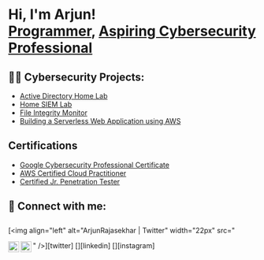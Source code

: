 <h1>Hi, I'm Arjun! <br/><a href="https://github.com/arjunrajasekhar5">Programmer</a>, <a href="https://www.linkedin.com/in/arjun-rajasekhar-182508233/">Aspiring Cybersecurity Professional</a>

<h2>👨‍💻 Cybersecurity Projects:</h2>

- [Active Directory Home Lab](https://github.com/arjunrajasekhar5/ActiveDirectoryLab)
- [Home SIEM Lab](https://github.com/arjunrajasekhar5/HomeSIEMLab)
- [File Integrity Monitor](https://github.com/arjunrajasekhar5/FileIntegrityMonitor)
- [Building a Serverless Web Application using AWS](https://github.com/arjunrajasekhar5/ServerlessWebApplication)

<h2>Certifications</h2>

- [Google Cybersecurity Professional Certificate](https://www.coursera.org/account/accomplishments/specialization/8VSURU03Z28G)
- [AWS Certified Cloud Practitioner](https://drive.google.com/file/u/0/d/10EkXjyW4diuMLI7RLR6-DngUClcbCjqT/view?usp=drivesdk&pli=1)
- [Certified Jr. Penetration Tester](https://tryhackme-certificates.s3-eu-west-1.amazonaws.com/THM-DHU7WJSZ9C.pdf)

<h2> 🤳 Connect with me:</h2>

[<img align="left" alt="ArjunRajasekhar | Twitter" width="22px" src="<svg role="img" viewBox="0 0 24 24" xmlns="http://www.w3.org/2000/svg" id="Tryhackme--Streamline-Simple-Icons" height="24" width="24">
  <desc>
    Tryhackme Streamline Icon: https://streamlinehq.com
  </desc>
  <title>TryHackMe</title>
  <path d="M10.705 0C7.54 0 4.902 2.285 4.349 5.291a4.525 4.525 0 0 0 -4.107 4.5 4.525 4.525 0 0 0 4.52 4.52h6.761a0.625 0.625 0 1 0 0 -1.25H4.761a3.273 3.273 0 0 1 -3.27 -3.27A3.273 3.273 0 0 1 6.59 7.08a0.625 0.625 0 0 0 0.7 -1.035 4.488 4.488 0 0 0 -1.68 -0.69 5.223 5.223 0 0 1 5.096 -4.104 5.221 5.221 0 0 1 5.174 4.57 4.489 4.489 0 0 0 -0.488 0.305 0.625 0.625 0 1 0 0.731 1.013 3.245 3.245 0 0 1 1.912 -0.616 3.278 3.278 0 0 1 3.203 2.61 0.625 0.625 0 0 0 1.225 -0.251 4.533 4.533 0 0 0 -4.428 -3.61 4.54 4.54 0 0 0 -0.958 0.105C16.556 2.328 13.9 0 10.705 0zm5.192 10.64a0.925 0.925 0 0 0 -0.462 0.108 0.913 0.913 0 0 0 -0.313 0.29 1.27 1.27 0 0 0 -0.175 0.427 2.39 2.39 0 0 0 -0.054 0.514c0 0.181 0.018 0.353 0.054 0.517 0.036 0.164 0.095 0.307 0.175 0.43a0.899 0.899 0 0 0 0.313 0.297c0.127 0.073 0.281 0.11 0.462 0.11 0.18 0 0.334 -0.037 0.46 -0.11a0.897 0.897 0 0 0 0.309 -0.296c0.08 -0.124 0.137 -0.267 0.173 -0.431 0.036 -0.164 0.054 -0.336 0.054 -0.517 0 -0.18 -0.018 -0.352 -0.054 -0.514a1.271 1.271 0 0 0 -0.173 -0.426 0.901 0.901 0 0 0 -0.309 -0.291 0.917 0.917 0 0 0 -0.46 -0.108zm6.486 0a0.925 0.925 0 0 0 -0.462 0.108 0.913 0.913 0 0 0 -0.313 0.29 1.27 1.27 0 0 0 -0.175 0.427 2.39 2.39 0 0 0 -0.053 0.514c0 0.181 0.017 0.353 0.053 0.517 0.036 0.164 0.095 0.307 0.175 0.43a0.899 0.899 0 0 0 0.313 0.297c0.127 0.073 0.281 0.11 0.462 0.11 0.18 0 0.334 -0.037 0.46 -0.11a0.897 0.897 0 0 0 0.31 -0.296c0.078 -0.124 0.136 -0.267 0.172 -0.431 0.036 -0.164 0.054 -0.336 0.054 -0.517 0 -0.18 -0.018 -0.352 -0.054 -0.514a1.271 1.271 0 0 0 -0.173 -0.426 0.901 0.901 0 0 0 -0.308 -0.291 0.916 0.916 0 0 0 -0.461 -0.108zm-8.537 0.068 -0.84 0.618 0.313 0.43 0.476 -0.368v1.877h0.603v-2.557zm6.486 0 -0.841 0.618 0.314 0.43 0.477 -0.368v1.877h0.603v-2.557zm-4.435 0.445c0.08 0 0.143 0.028 0.193 0.084 0.05 0.057 0.087 0.127 0.114 0.21 0.026 0.083 0.044 0.173 0.054 0.269a2.541 2.541 0 0 1 0 0.533c-0.01 0.097 -0.028 0.187 -0.054 0.27a0.584 0.584 0 0 1 -0.114 0.21 0.243 0.243 0 0 1 -0.193 0.085 0.248 0.248 0 0 1 -0.195 -0.086 0.584 0.584 0 0 1 -0.118 -0.209 1.245 1.245 0 0 1 -0.056 -0.27 2.645 2.645 0 0 1 0 -0.533c0.01 -0.096 0.029 -0.186 0.056 -0.27a0.583 0.583 0 0 1 0.118 -0.209 0.25 0.25 0 0 1 0.195 -0.084zm6.486 0c0.08 0 0.144 0.028 0.193 0.084 0.05 0.057 0.087 0.127 0.114 0.21 0.027 0.083 0.044 0.173 0.054 0.269a2.541 2.541 0 0 1 0 0.533c-0.01 0.097 -0.027 0.187 -0.054 0.27a0.584 0.584 0 0 1 -0.114 0.21 0.243 0.243 0 0 1 -0.193 0.085 0.249 0.249 0 0 1 -0.195 -0.086 0.581 0.581 0 0 1 -0.117 -0.209 1.245 1.245 0 0 1 -0.056 -0.27 2.642 2.642 0 0 1 0 -0.533c0.01 -0.096 0.028 -0.186 0.056 -0.27a0.58 0.58 0 0 1 0.117 -0.209 0.25 0.25 0 0 1 0.195 -0.084zm-2.191 3.51a0.93 0.93 0 0 0 -0.463 0.109 0.908 0.908 0 0 0 -0.312 0.291c-0.08 0.122 -0.139 0.263 -0.175 0.426a2.383 2.383 0 0 0 -0.054 0.514c0 0.18 0.018 0.353 0.054 0.516 0.036 0.164 0.094 0.308 0.175 0.432a0.91 0.91 0 0 0 0.312 0.296 0.92 0.92 0 0 0 0.463 0.11c0.18 0 0.333 -0.037 0.46 -0.11a0.892 0.892 0 0 0 0.308 -0.296 1.32 1.32 0 0 0 0.174 -0.432c0.036 -0.163 0.054 -0.335 0.054 -0.516 0 -0.18 -0.018 -0.352 -0.054 -0.514a1.274 1.274 0 0 0 -0.174 -0.426 0.89 0.89 0 0 0 -0.309 -0.291 0.918 0.918 0 0 0 -0.46 -0.108zm-6.402 0.07 -0.841 0.617 0.314 0.43 0.476 -0.369v1.878h0.604v-2.557zm2.125 0 -0.841 0.617 0.314 0.43 0.477 -0.369v1.878h0.603v-2.557zm2.116 0 -0.84 0.617 0.313 0.43 0.477 -0.369v1.878h0.603v-2.557zm2.16 0.443c0.08 0 0.144 0.028 0.194 0.085a0.605 0.605 0 0 1 0.114 0.21c0.026 0.083 0.044 0.172 0.053 0.269a2.639 2.639 0 0 1 0 0.532 1.28 1.28 0 0 1 -0.053 0.27 0.585 0.585 0 0 1 -0.114 0.21 0.244 0.244 0 0 1 -0.193 0.085 0.25 0.25 0 0 1 -0.196 -0.085 0.589 0.589 0 0 1 -0.117 -0.21 1.245 1.245 0 0 1 -0.056 -0.27 2.597 2.597 0 0 1 0 -0.532c0.01 -0.097 0.028 -0.186 0.056 -0.27a0.589 0.589 0 0 1 0.117 -0.209 0.249 0.249 0 0 1 0.196 -0.085zm-6.729 3.073a0.676 0.676 0 0 0 -0.335 0.078 0.661 0.661 0 0 0 -0.227 0.211 0.91 0.91 0 0 0 -0.127 0.31c-0.027 0.118 -0.04 0.242 -0.04 0.373s0.013 0.256 0.04 0.375a0.93 0.93 0 0 0 0.127 0.313 0.65 0.65 0 0 0 0.227 0.215c0.092 0.053 0.204 0.08 0.335 0.08a0.655 0.655 0 0 0 0.334 -0.08 0.65 0.65 0 0 0 0.225 -0.215c0.057 -0.09 0.1 -0.194 0.125 -0.313a1.75 1.75 0 0 0 0.04 -0.375c0 -0.13 -0.014 -0.255 -0.04 -0.373a0.931 0.931 0 0 0 -0.125 -0.31 0.658 0.658 0 0 0 -0.225 -0.21 0.667 0.667 0 0 0 -0.334 -0.08zm3.086 0a0.675 0.675 0 0 0 -0.336 0.078 0.661 0.661 0 0 0 -0.226 0.211 0.907 0.907 0 0 0 -0.127 0.31 1.69 1.69 0 0 0 -0.04 0.373c0 0.131 0.013 0.256 0.04 0.375a0.928 0.928 0 0 0 0.127 0.313c0.058 0.09 0.134 0.162 0.226 0.215 0.093 0.053 0.205 0.08 0.336 0.08a0.655 0.655 0 0 0 0.334 -0.08 0.65 0.65 0 0 0 0.224 -0.215c0.058 -0.09 0.1 -0.194 0.126 -0.313a1.752 1.752 0 0 0 0 -0.748 0.94 0.94 0 0 0 -0.126 -0.31 0.657 0.657 0 0 0 -0.224 -0.21 0.667 0.667 0 0 0 -0.334 -0.08zm5.108 0a0.675 0.675 0 0 0 -0.336 0.078 0.661 0.661 0 0 0 -0.226 0.211 0.91 0.91 0 0 0 -0.127 0.31c-0.027 0.118 -0.04 0.242 -0.04 0.373s0.013 0.256 0.04 0.375a0.931 0.931 0 0 0 0.127 0.313c0.058 0.09 0.134 0.162 0.226 0.215 0.093 0.053 0.205 0.08 0.336 0.08 0.13 0 0.243 -0.027 0.334 -0.08a0.65 0.65 0 0 0 0.224 -0.215c0.058 -0.09 0.1 -0.194 0.126 -0.313a1.75 1.75 0 0 0 0.04 -0.375c0 -0.13 -0.014 -0.255 -0.04 -0.373a0.943 0.943 0 0 0 -0.126 -0.31 0.657 0.657 0 0 0 -0.224 -0.21 0.668 0.668 0 0 0 -0.334 -0.08zm-6.658 0.05 -0.61 0.448 0.227 0.311 0.346 -0.266v1.362h0.438v-1.856zm3.068 0 -0.61 0.448 0.227 0.311 0.346 -0.266v1.362h0.438v-1.856zm5.108 0 -0.611 0.448 0.228 0.311 0.346 -0.266v1.362h0.438v-1.856zm-9.712 0.322c0.058 0 0.105 0.02 0.14 0.062a0.421 0.421 0 0 1 0.083 0.151 0.96 0.96 0 0 1 0.04 0.196 1.932 1.932 0 0 1 0 0.386 0.954 0.954 0 0 1 -0.04 0.197 0.421 0.421 0 0 1 -0.083 0.152 0.176 0.176 0 0 1 -0.14 0.061 0.18 0.18 0 0 1 -0.141 -0.06 0.427 0.427 0 0 1 -0.085 -0.153 0.887 0.887 0 0 1 -0.041 -0.197 1.96 1.96 0 0 1 0 -0.386 0.893 0.893 0 0 1 0.04 -0.196 0.42 0.42 0 0 1 0.086 -0.151 0.181 0.181 0 0 1 0.141 -0.062zm3.086 0c0.058 0 0.104 0.02 0.14 0.062a0.421 0.421 0 0 1 0.082 0.151 0.94 0.94 0 0 1 0.04 0.196 1.906 1.906 0 0 1 0 0.386 0.93 0.93 0 0 1 -0.04 0.197 0.421 0.421 0 0 1 -0.082 0.152 0.176 0.176 0 0 1 -0.14 0.061 0.18 0.18 0 0 1 -0.141 -0.06 0.42 0.42 0 0 1 -0.086 -0.153 0.846 0.846 0 0 1 -0.04 -0.197 1.965 1.965 0 0 1 -0.011 -0.195c0 -0.057 0.004 -0.121 0.01 -0.191a0.849 0.849 0 0 1 0.041 -0.196 0.42 0.42 0 0 1 0.086 -0.151 0.182 0.182 0 0 1 0.141 -0.062zm5.108 0c0.058 0 0.104 0.02 0.14 0.062a0.421 0.421 0 0 1 0.082 0.151 0.92 0.92 0 0 1 0.04 0.196 1.963 1.963 0 0 1 0 0.386 0.943 0.943 0 0 1 -0.04 0.197 0.421 0.421 0 0 1 -0.082 0.152 0.177 0.177 0 0 1 -0.14 0.061 0.18 0.18 0 0 1 -0.142 -0.06 0.437 0.437 0 0 1 -0.085 -0.153 0.95 0.95 0 0 1 -0.04 -0.197 1.965 1.965 0 0 1 -0.011 -0.195c0 -0.057 0.004 -0.121 0.01 -0.191a0.959 0.959 0 0 1 0.04 -0.196 0.47 0.47 0 0 1 0.086 -0.151 0.181 0.181 0 0 1 0.142 -0.062zm-1.684 1.814a0.675 0.675 0 0 0 -0.336 0.079 0.66 0.66 0 0 0 -0.227 0.21 0.91 0.91 0 0 0 -0.127 0.31 1.731 1.731 0 0 0 0 0.748 0.939 0.939 0 0 0 0.127 0.314c0.059 0.09 0.134 0.162 0.227 0.215 0.093 0.053 0.205 0.08 0.336 0.08a0.66 0.66 0 0 0 0.334 -0.08 0.648 0.648 0 0 0 0.224 -0.215c0.058 -0.09 0.1 -0.195 0.126 -0.314a1.737 1.737 0 0 0 -0.001 -0.747 0.928 0.928 0 0 0 -0.125 -0.31 0.65 0.65 0 0 0 -0.224 -0.211 0.668 0.668 0 0 0 -0.334 -0.079zm3.063 0a0.676 0.676 0 0 0 -0.336 0.079 0.664 0.664 0 0 0 -0.227 0.21 0.906 0.906 0 0 0 -0.127 0.31 1.74 1.74 0 0 0 0 0.748 0.936 0.936 0 0 0 0.127 0.314 0.66 0.66 0 0 0 0.227 0.215c0.092 0.053 0.204 0.08 0.336 0.08a0.654 0.654 0 0 0 0.334 -0.08 0.648 0.648 0 0 0 0.223 -0.215c0.058 -0.09 0.1 -0.195 0.126 -0.314a1.74 1.74 0 0 0 0 -0.747 0.928 0.928 0 0 0 -0.126 -0.31 0.65 0.65 0 0 0 -0.223 -0.211 0.666 0.666 0 0 0 -0.334 -0.079zm-1.545 0.05 -0.611 0.448 0.228 0.312 0.346 -0.267v1.363h0.438v-1.856zm-1.518 0.323c0.057 0 0.104 0.02 0.14 0.061a0.42 0.42 0 0 1 0.082 0.152 0.91 0.91 0 0 1 0.04 0.195 1.966 1.966 0 0 1 0 0.387 0.951 0.951 0 0 1 -0.04 0.197 0.421 0.421 0 0 1 -0.082 0.152 0.177 0.177 0 0 1 -0.14 0.06 0.18 0.18 0 0 1 -0.142 -0.06 0.428 0.428 0 0 1 -0.085 -0.152 0.914 0.914 0 0 1 -0.04 -0.197 1.96 1.96 0 0 1 -0.011 -0.195c0 -0.058 0.003 -0.122 0.01 -0.192a0.923 0.923 0 0 1 0.041 -0.195c0.02 -0.06 0.048 -0.11 0.085 -0.152a0.181 0.181 0 0 1 0.142 -0.061zm3.063 0c0.057 0 0.104 0.02 0.14 0.061a0.42 0.42 0 0 1 0.082 0.152 0.94 0.94 0 0 1 0.04 0.195 1.91 1.91 0 0 1 0 0.387 0.93 0.93 0 0 1 -0.04 0.197 0.422 0.422 0 0 1 -0.083 0.152 0.175 0.175 0 0 1 -0.14 0.06 0.18 0.18 0 0 1 -0.141 -0.06 0.423 0.423 0 0 1 -0.085 -0.152 0.907 0.907 0 0 1 -0.04 -0.197 1.95 1.95 0 0 1 0 -0.387 0.915 0.915 0 0 1 0.04 -0.195c0.02 -0.06 0.048 -0.11 0.085 -0.152a0.182 0.182 0 0 1 0.142 -0.061zm-9.713 0.185a0.465 0.465 0 0 0 -0.232 0.055 0.456 0.456 0 0 0 -0.157 0.146 0.627 0.627 0 0 0 -0.089 0.215 1.168 1.168 0 0 0 -0.027 0.259c0 0.09 0.009 0.177 0.027 0.26a0.648 0.648 0 0 0 0.089 0.216c0.04 0.063 0.093 0.112 0.157 0.149a0.459 0.459 0 0 0 0.232 0.056c0.09 0 0.168 -0.02 0.231 -0.056a0.45 0.45 0 0 0 0.156 -0.149 0.67 0.67 0 0 0 0.087 -0.217 1.218 1.218 0 0 0 0 -0.518 0.647 0.647 0 0 0 -0.087 -0.215 0.448 0.448 0 0 0 -0.156 -0.146 0.458 0.458 0 0 0 -0.23 -0.055zm1.052 0.035 -0.423 0.31 0.158 0.217 0.24 -0.185v0.944h0.303v-1.286zm-1.052 0.224c0.04 0 0.073 0.014 0.097 0.042a0.284 0.284 0 0 1 0.057 0.105 0.69 0.69 0 0 1 0.028 0.136c0.004 0.049 0.007 0.092 0.007 0.133 0 0.04 -0.003 0.086 -0.007 0.135a0.684 0.684 0 0 1 -0.028 0.136 0.285 0.285 0 0 1 -0.057 0.105 0.123 0.123 0 0 1 -0.097 0.043 0.125 0.125 0 0 1 -0.098 -0.043 0.298 0.298 0 0 1 -0.059 -0.105 0.612 0.612 0 0 1 -0.028 -0.136 1.39 1.39 0 0 1 0 -0.268 0.62 0.62 0 0 1 0.028 -0.136 0.297 0.297 0 0 1 0.06 -0.105 0.125 0.125 0 0 1 0.097 -0.042zm3.775 1.394a0.463 0.463 0 0 0 -0.232 0.054 0.452 0.452 0 0 0 -0.157 0.146 0.621 0.621 0 0 0 -0.088 0.214 1.19 1.19 0 0 0 0 0.519 0.641 0.641 0 0 0 0.088 0.217 0.46 0.46 0 0 0 0.157 0.15 0.458 0.458 0 0 0 0.232 0.054 0.454 0.454 0 0 0 0.232 -0.055 0.45 0.45 0 0 0 0.155 -0.149 0.664 0.664 0 0 0 0.087 -0.217 1.189 1.189 0 0 0 0 -0.519 0.642 0.642 0 0 0 -0.087 -0.214 0.446 0.446 0 0 0 -0.155 -0.146 0.459 0.459 0 0 0 -0.232 -0.054zm1.052 0.034 -0.423 0.31 0.158 0.216 0.24 -0.185v0.945h0.303V22.68zm-1.052 0.223c0.04 0 0.073 0.014 0.098 0.043a0.3 0.3 0 0 1 0.057 0.105 0.643 0.643 0 0 1 0.027 0.135 1.31 1.31 0 0 1 0 0.268 0.654 0.654 0 0 1 -0.027 0.137 0.307 0.307 0 0 1 -0.057 0.105 0.124 0.124 0 0 1 -0.098 0.042 0.125 0.125 0 0 1 -0.098 -0.042 0.293 0.293 0 0 1 -0.059 -0.105 0.618 0.618 0 0 1 -0.028 -0.137 1.364 1.364 0 0 1 0 -0.268 0.612 0.612 0 0 1 0.028 -0.135 0.287 0.287 0 0 1 0.06 -0.105 0.123 0.123 0 0 1 0.097 -0.043z" fill="#000000" stroke-width="1"></path>
</svg>" />][twitter]
[<img align="left" alt="ArjunRajasekhar | LinkedIn" width="22px" src="https://cdn.jsdelivr.net/npm/simple-icons@v3/icons/linkedin.svg" />][linkedin]
[<img align="left" alt="ArjunRajasekhar | Instagram" width="22px" src="https://cdn.jsdelivr.net/npm/simple-icons@v3/icons/instagram.svg" />][instagram]

[twitter]: https://x.com/arjunrraj5
[instagram]: https://www.instagram.com/arjun.raj.pillai/
[linkedin]: https://www.linkedin.com/in/arjun-rajasekhar-182508233/


